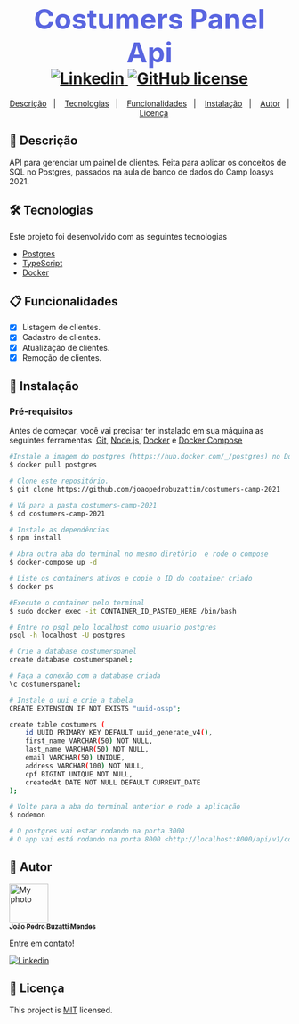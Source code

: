 <h1 align="center">
  <strong style="color: #5965E0; font-size: 50px;"> Costumers Panel Api </strong>
  <br />
  <a href="www.linkedin.com/in/joão-pedro-buzatti-mendes-b032301ba">
    <img alt="Linkedin" src="https://img.shields.io/badge/-João%20Pedro%20Buzatti%20Mendes-29B6D1?label=Linkedin&logo=linkedin&style=flat-square">
  </a>
  <a href="https://github.com/joaopedrobuzattim/costumers-camp-2021/blob/main/LICENSE.txt">
    <img alt="GitHub license" src="https://img.shields.io/github/license/joaopedrobuzattim/costumers-camp-2021?logo=mint&style=flat-square">
  </a>
</h1>
<p align="center">
  <a href="#page_facing_up-descrição">Descrição</a>&nbsp;&nbsp;&nbsp;|&nbsp;&nbsp;&nbsp;
  <a href="#-tecnologias">Tecnologias</a>&nbsp;&nbsp;&nbsp;|&nbsp;&nbsp;&nbsp;
  <a href="#clipboard-Funcionalidades">Funcionalidades</a>&nbsp;&nbsp;&nbsp;|&nbsp;&nbsp;&nbsp;
  <a href="#closed_book-instalação">Instalação</a>&nbsp;&nbsp;&nbsp;|&nbsp;&nbsp;&nbsp;
  <a href="#man-Autor">Autor</a>&nbsp;&nbsp;&nbsp;|&nbsp;&nbsp;&nbsp;
  <a href="#memo-Licença">Licença</a>
</p>

## :page_facing_up: Descrição
API para gerenciar um painel de clientes. Feita para aplicar os conceitos de SQL no Postgres, passados na aula de banco de dados do Camp Ioasys 2021.    

## 🛠 Tecnologias
Este projeto foi desenvolvido com as seguintes tecnologias

- [Postgres](https://www.postgresql.org/)
- [TypeScript](https://www.typescriptlang.org/)
- [Docker](https://www.docker.com/)


## :clipboard: Funcionalidades
- [x] Listagem de clientes.
- [x] Cadastro de clientes.
- [x] Atualização de clientes.
- [x] Remoção de clientes.

## :closed_book: Instalação

### Pré-requisitos
Antes de começar, você vai precisar ter instalado em sua máquina as seguintes ferramentas:
[Git](https://git-scm.com), [Node.js](https://nodejs.org/en/), [Docker](https://www.docker.com/) e [Docker Compose](https://docs.docker.com/compose/install/)

```bash
#Instale a imagem do postgres (https://hub.docker.com/_/postgres) no Docker
$ docker pull postgres

# Clone este repositório.
$ git clone https://github.com/joaopedrobuzattim/costumers-camp-2021

# Vá para a pasta costumers-camp-2021
$ cd costumers-camp-2021

# Instale as dependências
$ npm install 

# Abra outra aba do terminal no mesmo diretório  e rode o compose
$ docker-compose up -d

# Liste os containers ativos e copie o ID do container criado
$ docker ps

#Execute o container pelo terminal
$ sudo docker exec -it CONTAINER_ID_PASTED_HERE /bin/bash

# Entre no psql pelo localhost como usuario postgres
psql -h localhost -U postgres

# Crie a database costumerspanel
create database costumerspanel;

# Faça a conexão com a database criada
\c costumerspanel;

# Instale o uui e crie a tabela
CREATE EXTENSION IF NOT EXISTS "uuid-ossp";

create table costumers (
    id UUID PRIMARY KEY DEFAULT uuid_generate_v4(),
    first_name VARCHAR(50) NOT NULL,
    last_name VARCHAR(50) NOT NULL,
    email VARCHAR(50) UNIQUE,
    address VARCHAR(100) NOT NULL,
    cpf BIGINT UNIQUE NOT NULL,
    createdAt DATE NOT NULL DEFAULT CURRENT_DATE
); 

# Volte para a aba do terminal anterior e rode a aplicação
$ nodemon

# O postgres vai estar rodando na porta 3000
# O app vai está rodando na porta 8000 <http://localhost:8000/api/v1/costumers>
```
## :man: Autor

<a href="https://github.com/joaopedrobuzattim/">
 <img src="https://avatars.githubusercontent.com/u/71409819?s=400&u=c5b2434830684d057b9c2925362222afd9241f7c&v=4" width="70px;" alt="My photo"/>
 <br />
 <sub><b> João Pedro Buzatti Mendes </b></sub>
</a>

Entre em contato!

<a href="www.linkedin.com/in/joão-pedro-buzatti-mendes-b032301ba">
    <img alt="Linkedin" src="https://img.shields.io/badge/-João%20Pedro%20Buzatti%20Mendes-29B6D1?label=Linkedin&logo=linkedin&style=flat-square">
  </a>


## :memo: Licença
This project is [MIT](./LICENSE.txt) licensed.
